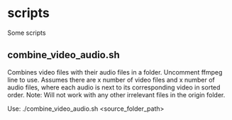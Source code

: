 # scripts
Some scripts

combine_video_audio.sh
---------------------------------------
Combines video files with their audio files in a folder. Uncomment ffmpeg line to use.
Assumes there are x number of video files and x number of audio files, where each audio
is next to its corresponding video in sorted order.
Note: Will not work with any other irrelevant files in the origin folder.

Use: ./combine_video_audio.sh <source_folder_path>
